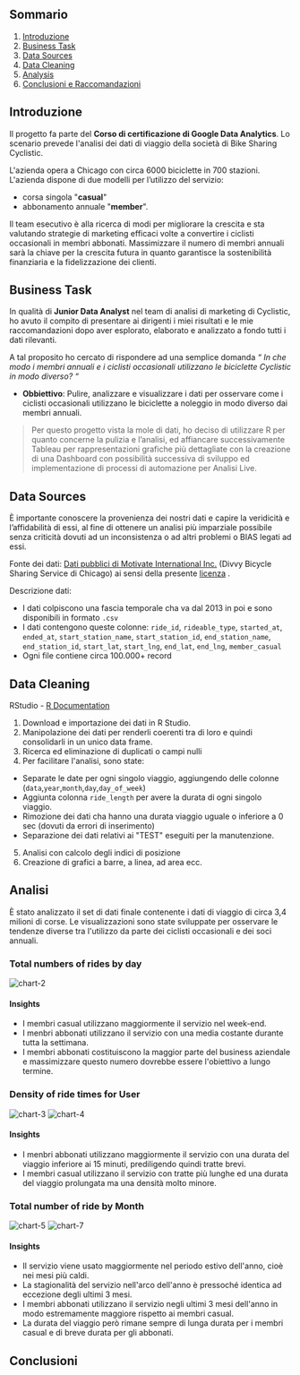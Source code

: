 ## Sommario
1. [Introduzione](README.md#introduzione)
2. [Business Task](README.md#business-task)
3. [Data Sources](README.md#data-sources)
4. [Data Cleaning](README.md#data-cleaning)
5. [Analysis](README.md#analysis)
6. [Conclusioni e Raccomandazioni](README.md#conclusioni)

## Introduzione

Il progetto fa parte del **Corso di certificazione di Google Data Analytics**. Lo scenario prevede l'analisi dei dati di viaggio della società di Bike Sharing Cyclistic.

L'azienda opera a Chicago con circa 6000 biciclette in 700 stazioni.
L'azienda dispone di due modelli per l’utilizzo del servizio: 
* corsa singola "**casual**" 
* abbonamento annuale "**member**". 

Il team esecutivo è alla ricerca di modi per migliorare la crescita e sta valutando strategie di marketing efficaci volte a convertire i ciclisti occasionali in membri abbonati.
Massimizzare il numero di membri annuali sarà la chiave per la crescita futura in quanto garantisce la sostenibilità finanziaria e la fidelizzazione dei clienti.

## Business Task

In qualità di **Junior Data Analyst** nel team di analisi di marketing di Cyclistic, ho avuto il compito di presentare ai dirigenti i miei risultati e le mie raccomandazioni dopo aver esplorato, elaborato e analizzato a fondo tutti i dati rilevanti.

A tal proposito ho cercato di rispondere ad una semplice domanda *“ In che modo i membri annuali e i ciclisti occasionali utilizzano le biciclette Cyclistic in modo diverso? “*

* **Obbiettivo**: Pulire, analizzare e visualizzare i dati per osservare come i ciclisti occasionali utilizzano le biciclette a noleggio in modo diverso dai membri annuali.

> Per questo progetto vista la mole di dati, ho deciso di utilizzare R per quanto concerne la pulizia e l’analisi, ed affiancare successivamente Tableau per  rappresentazioni grafiche più dettagliate con la creazione di una Dashboard con possibilità successiva di sviluppo ed implementazione di processi di automazione per Analisi Live.

## Data Sources

È importante conoscere la provenienza dei nostri dati e capire la veridicità e l’affidabilità di essi, al fine di ottenere un analisi più imparziale possibile senza criticità dovuti ad un inconsistenza o ad altri problemi o BIAS legati ad essi.

Fonte dei dati: [Dati pubblici di Motivate International Inc.](https://divvy-tripdata.s3.amazonaws.com/index.html) (Divvy Bicycle Sharing Service di Chicago) ai sensi della presente [licenza](https://www.divvybikes.com/data-license-agreement) .

Descrizione dati: 
* I dati colpiscono una fascia temporale cha va dal 2013 in poi e sono disponibili in formato `.csv` 
* I dati contengono queste colonne: `ride_id`, `rideable_type`, `started_at`, `ended_at`, `start_station_name`, `start_station_id`, `end_station_name`, `end_station_id`, `start_lat`, `start_lng`, `end_lat`, `end_lng`, `member_casual`
* Ogni file contiene circa 100.000+ record

## Data Cleaning

RStudio - [R Documentation](https://github.com/ManuelGaliotta/Cyclistic-Case-Study-Data-Analytics-Project/blob/main/Cyclistic-Notebook.Rmd)
1. Download e importazione dei dati in R Studio.
2. Manipolazione dei dati per renderli coerenti tra di loro e quindi consolidarli in un unico data frame.
3. Ricerca ed eliminazione di duplicati o campi nulli
4. Per facilitare l'analisi, sono state:
  - Separate le date per ogni singolo viaggio, aggiungendo delle colonne (`data`,`year`,`month`,`day`,`day_of_week`)
  - Aggiunta colonna `ride_length` per avere la durata di ogni singolo viaggio.
  - Rimozione dei dati cha hanno una durata viaggio uguale o inferiore a 0 sec (dovuti da errori di inserimento)
  - Separazione dei dati relativi ai "TEST" eseguiti per la manutenzione.
5. Analisi con calcolo degli indici di posizione
6. Creazione di grafici a barre, a linea, ad area ecc.


## Analisi
È stato analizzato il set di dati finale contenente i dati di viaggio di circa 3,4 milioni di corse. 
Le visualizzazioni sono state sviluppate per osservare le tendenze diverse tra l'utilizzo da parte dei ciclisti occasionali e dei soci annuali.  

### Total numbers of rides by day
![chart-2](https://github.com/ManuelGaliotta/Cyclistic-Case-Study-Data-Analytics-Project/blob/main/Chart/Chart-2.png)
#### **Insights**
* I membri casual utilizzano maggiormente il servizio nel week-end.
* I menbri abbonati utilizzano il servizio con una media costante durante tutta la settimana.
* I membri abbonati costituiscono la maggior parte del business aziendale e massimizzare questo numero dovrebbe essere l'obiettivo a lungo termine.

### Density of ride times for User 
![chart-3](https://github.com/ManuelGaliotta/Cyclistic-Case-Study-Data-Analytics-Project/blob/main/Chart/Chart-3.png)
![chart-4](https://github.com/ManuelGaliotta/Cyclistic-Case-Study-Data-Analytics-Project/blob/main/Chart/Chart-4.png)
#### **Insights**
* I menbri abbonati utilizzano maggiormente il servizio con una durata del viaggio inferiore ai 15 minuti, prediligendo quindi tratte brevi.
* I membri casual utilizzano il servizio con tratte più lunghe ed una durata del viaggio prolungata ma una densità molto minore.

### Total number of ride by Month
![chart-5](https://github.com/ManuelGaliotta/Cyclistic-Case-Study-Data-Analytics-Project/blob/main/Chart/Chart-5.png)
![chart-7](https://github.com/ManuelGaliotta/Cyclistic-Case-Study-Data-Analytics-Project/blob/main/Chart/Chart-7.png)
#### **Insights**
* Il servizio viene usato maggiormente nel periodo estivo dell'anno, cioè nei mesi più caldi.
* La stagionalità del servizio nell'arco dell'anno è pressoché identica ad eccezione degli ultimi 3 mesi.
* I membri abbonati utilizzano il servizio negli ultimi 3 mesi dell'anno in modo estremamente maggiore rispetto ai membri casual.
* La durata del viaggio però rimane sempre di lunga durata per i membri casual e di breve durata per gli abbonati.

## Conclusioni
